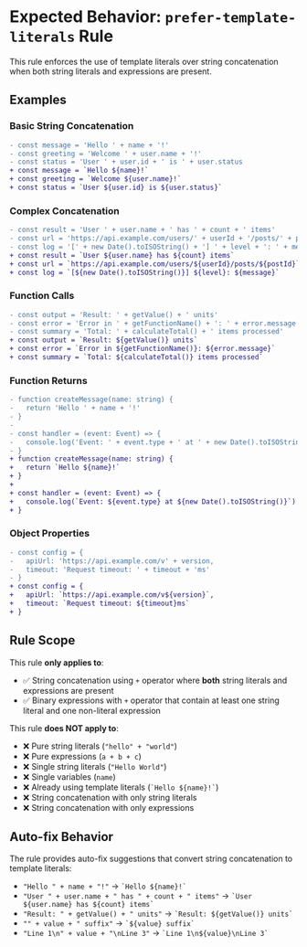 # Expected Behavior: `prefer-template-literals` Rule

This rule enforces the use of template literals over string concatenation when both string literals and expressions are present.

## Examples

### Basic String Concatenation

```diff
- const message = 'Hello ' + name + '!'
- const greeting = 'Welcome ' + user.name + '!'
- const status = 'User ' + user.id + ' is ' + user.status
+ const message = `Hello ${name}!`
+ const greeting = `Welcome ${user.name}!`
+ const status = `User ${user.id} is ${user.status}`
```

### Complex Concatenation

```diff
- const result = 'User ' + user.name + ' has ' + count + ' items'
- const url = 'https://api.example.com/users/' + userId + '/posts/' + postId
- const log = '[' + new Date().toISOString() + '] ' + level + ': ' + message
+ const result = `User ${user.name} has ${count} items`
+ const url = `https://api.example.com/users/${userId}/posts/${postId}`
+ const log = `[${new Date().toISOString()}] ${level}: ${message}`
```

### Function Calls

```diff
- const output = 'Result: ' + getValue() + ' units'
- const error = 'Error in ' + getFunctionName() + ': ' + error.message
- const summary = 'Total: ' + calculateTotal() + ' items processed'
+ const output = `Result: ${getValue()} units`
+ const error = `Error in ${getFunctionName()}: ${error.message}`
+ const summary = `Total: ${calculateTotal()} items processed`
```

### Function Returns

```diff
- function createMessage(name: string) {
-   return 'Hello ' + name + '!'
- }
-
- const handler = (event: Event) => {
-   console.log('Event: ' + event.type + ' at ' + new Date().toISOString())
- }
+ function createMessage(name: string) {
+   return `Hello ${name}!`
+ }
+
+ const handler = (event: Event) => {
+   console.log(`Event: ${event.type} at ${new Date().toISOString()}`)
+ }
```

### Object Properties

```diff
- const config = {
-   apiUrl: 'https://api.example.com/v' + version,
-   timeout: 'Request timeout: ' + timeout + 'ms'
- }
+ const config = {
+   apiUrl: `https://api.example.com/v${version}`,
+   timeout: `Request timeout: ${timeout}ms`
+ }
```

## Rule Scope

This rule **only applies to**:

- ✅ String concatenation using `+` operator where **both** string literals and expressions are present
- ✅ Binary expressions with `+` operator that contain at least one string literal and one non-literal expression

This rule **does NOT apply to**:

- ❌ Pure string literals (`"hello" + "world"`)
- ❌ Pure expressions (`a + b + c`)
- ❌ Single string literals (`"Hello World"`)
- ❌ Single variables (`name`)
- ❌ Already using template literals (`` `Hello ${name}!` ``)
- ❌ String concatenation with only string literals
- ❌ String concatenation with only expressions

## Auto-fix Behavior

The rule provides auto-fix suggestions that convert string concatenation to template literals:

- `"Hello " + name + "!"` → `` `Hello ${name}!` ``
- `"User " + user.name + " has " + count + " items"` → `` `User ${user.name} has ${count} items` ``
- `"Result: " + getValue() + " units"` → `` `Result: ${getValue()} units` ``
- `"" + value + " suffix"` → `` `${value} suffix` ``
- `"Line 1\n" + value + "\nLine 3"` → `` `Line 1\n${value}\nLine 3` ``

